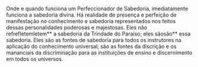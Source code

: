 ﻿Onde e quando funciona um Perfeccionador de Sabedoria, imediatamente funciona a sabedoria divina. Há realidade de presença e perfeição de manifestação no conhecimento e sabedoria representados nos feitos dessas personalidades poderosas e majestosas. Eles não refrefletemletem** a sabedoria da Trindade do Paraíso; eles sãosão** essa sabedoria. Eles são as fontes de sabedoria para todos os instrutores na aplicação do conhecimento universal; são as fontes da discrição e os mananciais da discriminação para as instituições de ensino e discernimento em todos os universos.